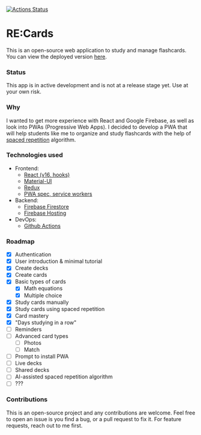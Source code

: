 [![Actions Status](https://github.com/r3dm1ke/re-cards/workflows/CI/badge.svg)](https://github.com/r3dm1ke/re-cards/actions)

# RE:Cards
This is an open-source web application to study and manage flashcards.
You can view the deployed version [here](https://card.redmike.me).

### Status
This app is in active development and is not at a release stage yet. Use at
your own risk.

### Why
I wanted to get more experience with React and Google Firebase, as well as look into
PWAs (Progressive Web Apps). I decided to develop a PWA that will help students like me
to organize and study flashcards with the help of [spaced repetition](https://en.wikipedia.org/wiki/Spaced_repetition) 
algorithm. 

### Technologies used
- Frontend:
    - [React (v16, hooks)](https://reactjs.org/)
    - [Material-UI](https://material-ui.com/)
    - [Redux](https://redux.js.org/)
    - [PWA spec, service workers](https://en.wikipedia.org/wiki/Progressive_web_applications)
- Backend:
    - [Firebase Firestore](https://firebase.google.com/)
    - [Firebase Hosting](https://firebase.google.com/)
- DevOps:
    - [Github Actions](https://github.com/features/actions)
    
### Roadmap
- [x] Authentication
- [x] User introduction & minimal tutorial
- [x] Create decks
- [x] Create cards
- [x] Basic types of cards
    - [x] Math equations
    - [x] Multiple choice
- [x] Study cards manually
- [x] Study cards using spaced repetition
- [x] Card mastery
- [x] "Days studying in a row"
- [ ] Reminders
- [ ] Advanced card types
    - [ ] Photos
    - [ ] Match
- [ ] Prompt to install PWA
- [ ] Live decks
- [ ] Shared decks
- [ ] AI-assisted spaced repetition algorithm
- [ ] ???

### Contributions
This is an open-source project and any contributions are welcome. Feel free
to open an issue is you find a bug, or a pull request to fix it. For feature requests,
reach out to me first.
